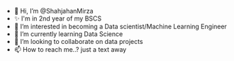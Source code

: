 - 👋 Hi, I’m @ShahjahanMirza
- ✨ I'm in 2nd year of my BSCS
- 👀 I’m interested in becoming a Data scientist/Machine Learning Engineer  
- 🌱 I’m currently learning Data Science 
- 💞️ I’m looking to collaborate on data projects 
- 📫 How to reach me..? just a text away

<!---
ShahjahanMirza/ShahjahanMirza is a ✨ special ✨ repository because its `README.md` (this file) appears on your GitHub profile.
You can click the Preview link to take a look at your changes.
--->

